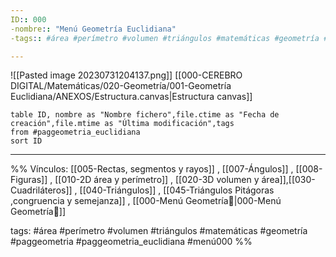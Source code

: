 ```yaml
---
ID:: 000
-nombre:: "Menú Geometría Euclidiana"
-tags:: #área #perímetro #volumen #triángulos #matemáticas #geometría #paggeometria #paggeometria_euclidiana #menú000 

---
```

![[Pasted image 20230731204137.png]]
[[000-CEREBRO DIGITAL/Matemáticas/020-Geometría/001-Geometría Euclidiana/ANEXOS/Estructura.canvas|Estructura canvas]]

```dataview
table ID, nombre as "Nombre fichero",file.ctime as "Fecha de creación",file.mtime as "Última modificación",tags
from #paggeometria_euclidiana 
sort ID

```

___
%%
Vínculos:
 [[005-Rectas, segmentos y rayos]] ,  [[007-Ángulos]] , [[008-Figuras]] , [[010-2D área y perímetro]] , [[020-3D volumen y área]],[[030-Cuadriláteros]] , [[040-Triángulos]] , [[045-Triángulos Pitágoras ,congruencia y semejanza]] , [[000-Menú Geometría📃|000-Menú Geometría📃]]


tags:
#área #perímetro #volumen #triángulos #matemáticas #geometría #paggeometria #paggeometria_euclidiana  #menú000
%%